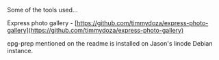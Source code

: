 Some of the tools used...

Express photo gallery - 
[https://github.com/timmydoza/express-photo-gallery](https://github.com/timmydoza/express-photo-gallery)

epg-prep mentioned on the readme is installed on Jason's linode Debian instance. 

